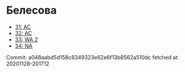 # Белесова
- [31: AC](31.md)
- [32: AC](32.md)
- [33: WA 2](33.md)
- [34: NA](34.md)

Commit: a048aabd5d158c8349323e62e6f13b8562a510dc
 fetched at: 20201128-201712
